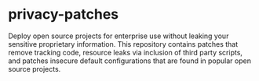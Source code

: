 # privacy-patches
Deploy open source projects for enterprise use without leaking your sensitive
proprietary information. This repository contains patches that remove tracking
code, resource leaks via inclusion of third party scripts, and patches insecure
default configurations that are found in popular open source projects. 

